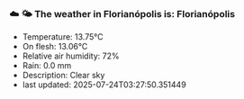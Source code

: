 ### ☁️ 🌤️  The weather in Florianópolis is: Florianópolis

- Temperature: 13.75°C
- On flesh: 13.06°C
- Relative air humidity: 72%
- Rain: 0.0 mm
- Description: Clear sky
- last updated: 2025-07-24T03:27:50.351449
